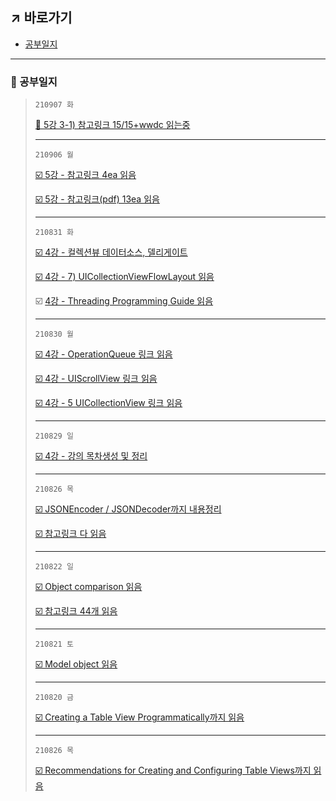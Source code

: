 ## ↗️ 바로가기
- [공부일지](https://github.com/jhy0409/210810-bstProjects#-%EA%B3%B5%EB%B6%80%EC%9D%BC%EC%A7%80)
***
### 📖 공부일지


> `210907 화`
> 
> [🔲 5강 3-1) 참고링크 15/15+wwdc 읽는중](https://www.notion.so/jhcode/210906-bst-Swift-5-17ea-5-9aaea9c6a3c84fd08cf044331b8d2bcc#02dd8840eb1944eb817e8e46c83ba3a4)
> ***
> `210906 월`
> 
> [☑️ 5강 - 참고링크 4ea 읽음](https://www.notion.so/jhcode/210906-bst-Swift-5-17ea-5-9aaea9c6a3c84fd08cf044331b8d2bcc#026b5e3014524fcb9937ccdba9f54f26)
> 
> [☑️ 5강 - 참고링크(pdf) 13ea 읽음](https://www.notion.so/jhcode/210906-bst-Swift-5-17ea-5-9aaea9c6a3c84fd08cf044331b8d2bcc#e0d4f26a95e24f65bc286793d59c35c3)
> ***
>  `210831 화` 
> 
> [☑️ 4강 - 컬렉션뷰 데이터소스, 델리게이트](https://www.notion.so/jhcode/210829-bst-Swift-4-25ea-4-6a043b76884a4f998a489a4928ad7146#8044391a81ea4827a91a43b2735b8cbd)
> 
> [☑️ 4강 - 7) UICollectionViewFlowLayout 읽음](https://www.notion.so/jhcode/210829-bst-Swift-4-25ea-4-6a043b76884a4f998a489a4928ad7146#acd024f40f5e486cba0a832008d41930)
> 
> ☑️ [4강 - Threading Programming Guide 읽음](https://www.notion.so/jhcode/210829-bst-Swift-4-25ea-4-6a043b76884a4f998a489a4928ad7146#257b40f921e148278ccca29dbac1eb9a)
> ***
> `210830 월` 
> 
> [☑️ 4강 - OperationQueue 링크 읽음](https://www.notion.so/jhcode/210829-bst-Swift-4-25ea-4-6a043b76884a4f998a489a4928ad7146#429cc99907944ab6b48249591a7d80a4)
> 
> [☑️ 4강 - UIScrollView 링크 읽음](https://www.notion.so/jhcode/210829-bst-Swift-4-25ea-4-6a043b76884a4f998a489a4928ad7146#cbddcaa0300f4436b41358366db99836)
> 
> [☑️ 4강 - 5 UICollectionView 링크 읽음](https://www.notion.so/jhcode/210829-bst-Swift-4-25ea-4-6a043b76884a4f998a489a4928ad7146#5c3336b1333d41398e7713b3d0015723)
> ***
> 
> `210829 일` 
> 
> [☑️ 4강 - 강의 목차생성 및 정리](https://www.notion.so/jhcode/210829-bst-Swift-4-25ea-4-6a043b76884a4f998a489a4928ad7146#2187440d20e7430f8620bb4ec272c3fd)
> ***
> 
> `210826 목` 
> 
> [☑️ JSONEncoder / JSONDecoder까지 내용정리](https://www.notion.so/jhcode/210819-bst-Swift-3-18ea-3-8f66ba5824534903a062dee8400e1339#46d57d341de74ba2b857fe50a6a2d598)
> 
> [☑️ 참고링크 다 읽음](https://www.notion.so/jhcode/210819-bst-Swift-3-18ea-3-8f66ba5824534903a062dee8400e1339#a1614cf0213640da81463379b024dfb7)
> ***
> 
> `210822 일` 
> 
> [☑️ Object comparison 읽음](https://www.notion.so/jhcode/210814-bst-Swift-2-21ea-2-0986ec77792e4badbdce48f934b8cefd#28d7812ed8604c38b163b621320454c0)
> 
> [☑️ 참고링크 44개 읽음](https://www.notion.so/jhcode/210814-bst-Swift-2-21ea-2-_-0986ec77792e4badbdce48f934b8cefd#4d4ea7cb89f74ced9af7d3992b4ca02a)
> ***
> 
> `210821 토` 
> 
> [☑️ Model object 읽음](https://www.notion.so/jhcode/210814-bst-Swift-2-21ea-2-0986ec77792e4badbdce48f934b8cefd#5d62a885609f42bd933f4aab94defdec)
> ***
> 
> `210820 금` 
> 
> [☑️ Creating a Table View Programmatically까지 읽음](https://www.notion.so/jhcode/210819-bst-Swift-3-18ea-3-8f66ba5824534903a062dee8400e1339#d66edd3b6553443a9283d8670a46c7c9)
> ***
> 
> `210826 목` 
> 
> [☑️ Recommendations for Creating and Configuring Table Views까지 읽음](https://www.notion.so/jhcode/210819-bst-Swift-3-18ea-3-8f66ba5824534903a062dee8400e1339#185eab4015f4435aab6030f1ea3c46a3)

